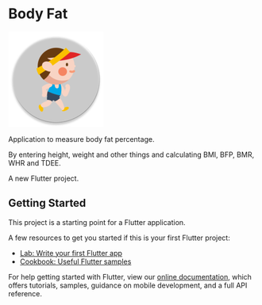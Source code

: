 # Body Fat

![appicon](https://github.com/AbdelrahmanFouad1/body_fit/blob/master/android/app/src/main/res/mipmap-xxxhdpi/ic_launcher_round.png)

Application to measure body fat percentage.

By entering height, weight and other things and calculating BMI, BFP, BMR, WHR and TDEE.


A new Flutter project.

## Getting Started

This project is a starting point for a Flutter application.

A few resources to get you started if this is your first Flutter project:

- [Lab: Write your first Flutter app](https://flutter.dev/docs/get-started/codelab)
- [Cookbook: Useful Flutter samples](https://flutter.dev/docs/cookbook)

For help getting started with Flutter, view our
[online documentation](https://flutter.dev/docs), which offers tutorials,
samples, guidance on mobile development, and a full API reference.
